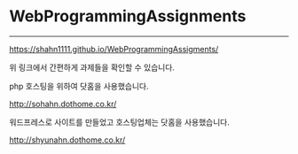 # WebProgrammingAssignments

---

https://shahn1111.github.io/WebProgrammingAssigments/

위 링크에서 간편하게 과제들을 확인할 수 있습니다.

php 호스팅을 위하여 닷홈을 사용했습니다.

http://sohahn.dothome.co.kr/

워드프레스로 사이트를 만들었고 호스팅업체는 닷홈을 사용했습니다.

http://shyunahn.dothome.co.kr/
